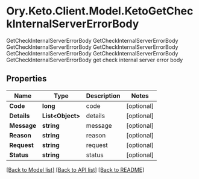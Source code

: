 # Ory.Keto.Client.Model.KetoGetCheckInternalServerErrorBody
GetCheckInternalServerErrorBody GetCheckInternalServerErrorBody GetCheckInternalServerErrorBody GetCheckInternalServerErrorBody GetCheckInternalServerErrorBody GetCheckInternalServerErrorBody GetCheckInternalServerErrorBody get check internal server error body

## Properties

Name | Type | Description | Notes
------------ | ------------- | ------------- | -------------
**Code** | **long** | code | [optional] 
**Details** | **List&lt;Object&gt;** | details | [optional] 
**Message** | **string** | message | [optional] 
**Reason** | **string** | reason | [optional] 
**Request** | **string** | request | [optional] 
**Status** | **string** | status | [optional] 

[[Back to Model list]](../README.md#documentation-for-models) [[Back to API list]](../README.md#documentation-for-api-endpoints) [[Back to README]](../README.md)

